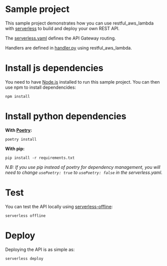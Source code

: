 # Sample project

This sample project demonstrates how you can use restful_aws_lambda with [serverless](https://serverless.com/) to build and deploy your own REST API.

The [serverless.yaml](./serverless.yaml) defines the API Gateway routing.

Handlers are defined in [handler.py](./handler.py) using restful_aws_lambda.

# Install js dependencies

You need to have [Node.js](https://nodejs.org/en/) installed to run this sample project.
You can then use npm to install dependencides:

```
npm install
```

# Install python dependencies

**With [Poetry](https://python-poetry.org/):**

```
poetry install
```

**With pip:**

```
pip install -r requirements.txt
```

_N.B: If you use pip instead of poetry for dependency management, you will need to change `usePoetry: true` to `usePoetry: false` in the serverless.yaml._

# Test

You can test the API locally using [serverless-offline](https://github.com/dherault/serverless-offline):

```
serverless offline
```

# Deploy

Deploying the API is as simple as:

```
serverless deploy
```
